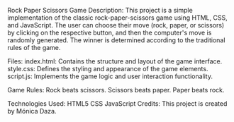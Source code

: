 Rock Paper Scissors Game
Description:
This project is a simple implementation of the classic rock-paper-scissors game using HTML, CSS, and JavaScript. The user can choose their move (rock, paper, or scissors) by clicking on the respective button, and then the computer's move is randomly generated. The winner is determined according to the traditional rules of the game.

Files:
index.html: Contains the structure and layout of the game interface.
style.css: Defines the styling and appearance of the game elements.
script.js: Implements the game logic and user interaction functionality.

Game Rules:
Rock beats scissors.
Scissors beats paper.
Paper beats rock.

Technologies Used:
HTML5
CSS
JavaScript
Credits:
This project is created by Mónica Daza.